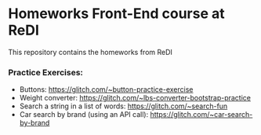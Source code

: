 # Homeworks Front-End course at ReDI
This repository contains the homeworks from ReDI

### Practice Exercises:
- Buttons: https://glitch.com/~button-practice-exercise
- Weight converter: https://glitch.com/~lbs-converter-bootstrap-practice
- Search a string in a list of words: https://glitch.com/~search-fun
- Car search by brand (using an API call): https://glitch.com/~car-search-by-brand
